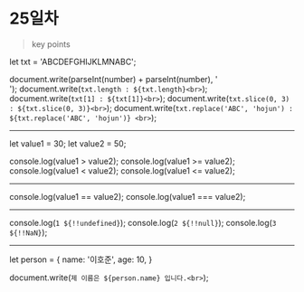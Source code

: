 # 25일차

> key points

let txt = 'ABCDEFGHIJKLMNABC';

document.write(parseInt(number) + parseInt(number), '<br>');
document.write(`txt.length : ${txt.length}<br>`);
document.write(`txt[1] : ${txt[1]}<br>`);
document.write(`txt.slice(0, 3) : ${txt.slice(0, 3)}<br>`);
document.write(`txt.replace('ABC', 'hojun') : ${txt.replace('ABC', 'hojun')} <br>`);

---

let value1 = 30;
let value2 = 50;

console.log(value1 > value2);
console.log(value1 >= value2);
console.log(value1 < value2);
console.log(value1 <= value2);

---

console.log(value1 == value2);
console.log(value1 === value2);

---

console.log(`1 ${!!undefined}`);
console.log(`2 ${!!null}`);
console.log(`3 ${!!NaN}`);

---

let person = {
name: '이호준',
age: 10,
}

document.write(`제 이름은 ${person.name} 입니다.<br>`);
